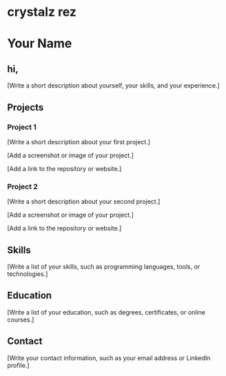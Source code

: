 # crystalz rez
# Your Name

## hi,

[Write a short description about yourself, your skills, and your experience.]

## Projects

### Project 1

[Write a short description about your first project.]

[Add a screenshot or image of your project.]

[Add a link to the repository or website.]

### Project 2

[Write a short description about your second project.]

[Add a screenshot or image of your project.]

[Add a link to the repository or website.]

## Skills

[Write a list of your skills, such as programming languages, tools, or technologies.]

## Education

[Write a list of your education, such as degrees, certificates, or online courses.]

## Contact

[Write your contact information, such as your email address or LinkedIn profile.]

